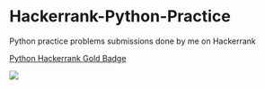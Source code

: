 # Hackerrank-Python-Practice
Python practice problems submissions done by me on Hackerrank

[Python Hackerrank Gold Badge](https://www.hackerrank.com/chandrikadeb7?hr_r=1&badge=python&stars=5&level=3&social=linkedin)

![](https://github.com/chandrikadeb7/Hackerrank-Python-Practice/blob/master/gold_badge_python.png)
